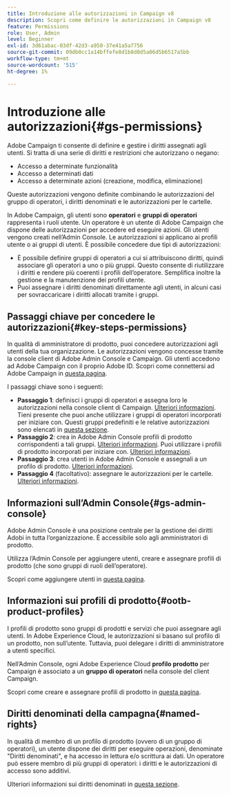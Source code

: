 ```yaml
---
title: Introduzione alle autorizzazioni in Campaign v8
description: Scopri come definire le autorizzazioni in Campaign v8
feature: Permissions
role: User, Admin
level: Beginner
exl-id: 3d61abac-03df-42d3-a950-37e41a5a7756
source-git-commit: 09db0cc1a14bffefe8d1b8d0d5a06d5b6517a5bb
workflow-type: tm+mt
source-wordcount: '515'
ht-degree: 1%

---
```


# Introduzione alle autorizzazioni{#gs-permissions}

Adobe Campaign ti consente di definire e gestire i diritti assegnati agli utenti. Si tratta di una serie di diritti e restrizioni che autorizzano o negano:

* Accesso a determinate funzionalità
* Accesso a determinati dati
* Accesso a determinate azioni (creazione, modifica, eliminazione)

Queste autorizzazioni vengono definite combinando le autorizzazioni del gruppo di operatori, i diritti denominati e le autorizzazioni per le cartelle.

In Adobe Campaign, gli utenti sono **operatori** e **gruppi di operatori** rappresenta i ruoli utente. Un operatore è un utente di Adobe Campaign che dispone delle autorizzazioni per accedere ed eseguire azioni. Gli utenti vengono creati nell’Admin Console. Le autorizzazioni si applicano ai profili utente o ai gruppi di utenti. È possibile concedere due tipi di autorizzazioni:

* È possibile definire gruppi di operatori a cui si attribuiscono diritti, quindi associare gli operatori a uno o più gruppi. Questo consente di riutilizzare i diritti e rendere più coerenti i profili dell’operatore. Semplifica inoltre la gestione e la manutenzione dei profili utente.
* Puoi assegnare i diritti denominati direttamente agli utenti, in alcuni casi per sovraccaricare i diritti allocati tramite i gruppi.

## Passaggi chiave per concedere le autorizzazioni{#key-steps-permissions}

In qualità di amministratore di prodotto, puoi concedere autorizzazioni agli utenti della tua organizzazione. Le autorizzazioni vengono concesse tramite la console client di Adobe Admin Console e Campaign. Gli utenti accedono ad Adobe Campaign con il proprio Adobe ID. Scopri come connettersi ad Adobe Campaign in [questa pagina](connect.md).

I passaggi chiave sono i seguenti:

* **Passaggio 1**: definisci i gruppi di operatori e assegna loro le autorizzazioni nella console client di Campaign. [Ulteriori informazioni](manage-permissions.md#create-product-profile).
Tieni presente che puoi anche utilizzare i gruppi di operatori incorporati per iniziare con. Questi gruppi predefiniti e le relative autorizzazioni sono elencati in [questa sezione](manage-permissions.md#ootb-productprofiles).
* **Passaggio 2**: crea in Adobe Admin Console profili di prodotto corrispondenti a tali gruppi. [Ulteriori informazioni](manage-permissions.md#create-product-profile).
Puoi utilizzare i profili di prodotto incorporati per iniziare con. [Ulteriori informazioni](manage-permissions.md#ootb-productprofiles).
* **Passaggio 3**: crea utenti in Adobe Admin Console e assegnali a un profilo di prodotto. [Ulteriori informazioni](manage-permissions.md#add-users).
* **Passaggio 4** (facoltativo): assegnare le autorizzazioni per le cartelle. [Ulteriori informazioni](manage-permissions.md#ootb-productprofiles).

## Informazioni sull’Admin Console{#gs-admin-console}

Adobe Admin Console è una posizione centrale per la gestione dei diritti Adobi in tutta l’organizzazione. È accessibile solo agli amministratori di prodotto.

Utilizza l’Admin Console per aggiungere utenti, creare e assegnare profili di prodotto (che sono gruppi di ruoli dell’operatore).

Scopri come aggiungere utenti in [questa pagina](manage-permissions.md#add-users).

## Informazioni sui profili di prodotto{#ootb-product-profiles}

I profili di prodotto sono gruppi di prodotti e servizi che puoi assegnare agli utenti. In Adobe Experience Cloud, le autorizzazioni si basano sul profilo di un prodotto, non sull’utente. Tuttavia, puoi delegare i diritti di amministratore a utenti specifici.

Nell’Admin Console, ogni Adobe Experience Cloud **profilo prodotto** per Campaign è associato a un **gruppo di operatori** nella console del client Campaign.

Scopri come creare e assegnare profili di prodotto in [questa pagina](manage-permissions.md#create-a-product-profile).

## Diritti denominati della campagna{#named-rights}

In qualità di membro di un profilo di prodotto (ovvero di un gruppo di operatori), un utente dispone dei diritti per eseguire operazioni, denominate &quot;Diritti denominati&quot;, e ha accesso in lettura e/o scrittura ai dati. Un operatore può essere membro di più gruppi di operatori: i diritti e le autorizzazioni di accesso sono additivi.

Ulteriori informazioni sui diritti denominati in [questa sezione](manage-permissions.md#use-named-rights).
